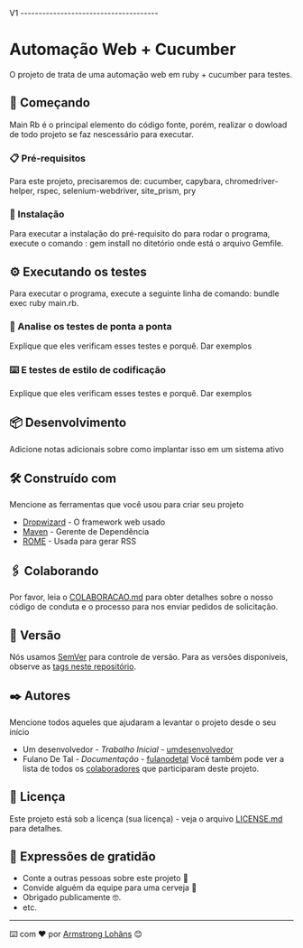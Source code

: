  
V1 --------------------------------------

# Automação Web + Cucumber
O projeto de trata de uma automação web em ruby + cucumber para testes.
## 🚀 Começando
Main Rb é o principal elemento do código fonte, porém, realizar o dowload de todo projeto se faz nescessário para executar.
### 📋 Pré-requisitos
Para este projeto, precisaremos de:
cucumber, capybara, chromedriver-helper, rspec, selenium-webdriver, site_prism, pry


### 🔧 Instalação
Para executar a instalação do pré-requisito do para rodar o programa, execute o comando : gem install no ditetório onde está o arquivo Gemfile.
## ⚙️ Executando os testes
Para executar o programa, execute a seguinte linha de comando: bundle exec ruby main.rb.
### 🔩 Analise os testes de ponta a ponta
Explique que eles verificam esses testes e porquê.
Dar exemplos
### ⌨️ E testes de estilo de codificação
Explique que eles verificam esses testes e porquê.
Dar exemplos
## 📦 Desenvolvimento
Adicione notas adicionais sobre como implantar isso em um sistema ativo
## 🛠 Construído com
Mencione as ferramentas que você usou para criar seu projeto
* [Dropwizard](http://www.dropwizard.io/1.0.2/docs/) - O framework web usado
* [Maven](https://maven.apache.org/) - Gerente de Dependência
* [ROME](https://rometools.github.io/rome/) - Usada para gerar RSS
## 🖇 Colaborando
Por favor, leia o [COLABORACAO.md](https://gist.github.com/usuario/linkParaInfoSobreContribuicoes) para obter detalhes sobre o nosso código de conduta e o processo para nos enviar pedidos de solicitação.
## 📌 Versão
Nós usamos [SemVer](http://semver.org/) para controle de versão. Para as versões disponíveis, observe as [tags neste repositório](https://github.com/suas/tags/do/projeto).
## ✒️ Autores
Mencione todos aqueles que ajudaram a levantar o projeto desde o seu início
* Um desenvolvedor - *Trabalho Inicial* - [umdesenvolvedor](https://github.com/linkParaPerfil)
* Fulano De Tal - *Documentação* - [fulanodetal](https://github.com/linkParaPerfil)
Você também pode ver a lista de todos os [colaboradores](https://github.com/usuario/projeto/colaboradores) que participaram deste projeto.
## 📄 Licença
Este projeto está sob a licença (sua licença) - veja o arquivo [LICENSE.md](https://github.com/usuario/projeto/licenca) para detalhes.
## 🎁 Expressões de gratidão
* Conte a outras pessoas sobre este projeto 📢
* Convide alguém da equipe para uma cerveja 🍺
* Obrigado publicamente 🤓.
* etc.
---
⌨️ com ❤️ por [Armstrong Lohãns](https://gist.github.com/lohhans) 😊
  
